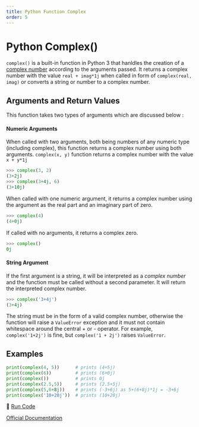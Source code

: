 ```yaml
---
title: Python Function Complex
order: 5
---
```

# Python Complex()

`complex()` is a built-in function in Python 3 that hanldles the creation of a [complex number](https://www.mathsisfun.com/numbers/complex-numbers.html) according to the arguments passed. It returns a complex number with the value `real + imag*1j` when called in form of `complex(real, imag)` or converts a string or number to a complex number.

## Arguments and Return Values

This function takes two types of arguments which are discussed below :

#### Numeric Arguments

When called with two arguments, both being numbers of any numeric type (including complex), this function returns a complex number using both arguments.
`complex(x, y)` function returns a complex number with the value `x + y*1j`

```python
>>> complex(3, 2)
(3+2j)
>>> complex(3+4j, 6)
(3+10j)
```
When called with one numeric argument, it returns a complex number using  the argument as the real part and an imaginary part of zero.

```python
>>> complex(4)
(4+0j)
```
If called with no arguments, it returns a complex zero.

```python
>>> complex()
0j
```
#### String Argument

If the first argument is a string, it will be interpreted as a *complex number* and the function must be called without a second parameter. It will return the interpreted  complex number.

```python
>>> complex('3+4j')
(3+4j)
```
The string must be in the form of a valid complex number, otherwise the function will raise a `ValueError` exception and it must not contain whitespace around the central + or - operator. For example, `complex('1+2j')` is fine, but `complex('1 + 2j')` raises `ValueError`.

## Examples

```python
print(complex(4, 5))      # prints (4+5j)
print(complex(6))         # prints (6+0j)
print(complex())          # prints 0j
print(complex(2.5,5))     # prints (2.5+5j)
print(complex(5,6+8j))    # prints (-3+6j) as 5+(6+8j)*1j = -3+6j
print(complex('10+20j'))  # prints (10+20j)
```
:rocket: [Run Code](https://repl.it/CTGi/3)

[Official Documentation](https://docs.python.org/3/library/functions.html#complex)
